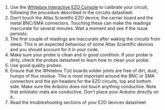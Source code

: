 
1. Use the [Whitebox Interactive EZO Console](https://github.com/whitebox-labs/whitebox-ezo-console/archive/main.zip ':target=_blank')
 to calibrate your circuit, following the procedure described in the circuits datasheet.
1. Don’t touch the Atlas Scientific EZO device, the carrier board and the metal BNC/SMA connectors. Touching these can make the readings inaccurate for several minutes. Wait a moment and see if the issue persists.
1. The first couple of readings are inaccurate after waking the circuits from sleep. This is an expected behaviour of some Atlas Scientific devices and you should account for it in your code.
1. Make sure your probe is clean and in good condition. If your probe is dirty, check the probes datasheet to learn how to clean your probe.
1. Use good quality probes.
1. Ensure that the Whitebox T(x) boards solder joints are free of dirt, dust, humps of flux residue. This is most important around the BNC or SMA connectors and the pin headers for the EZO circuits, top and bottom side. Make sure the Arduino does not touch anything conductive. Note that antistatic mats are conductive. Don't place your Arduino directly on it.
1. Read the troubleshooting sections of your EZO devices datasheet
